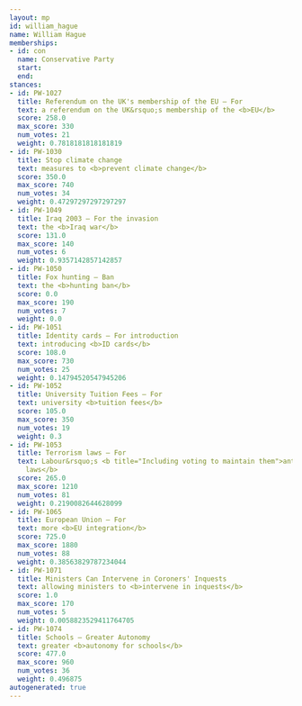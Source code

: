 ```yaml
---
layout: mp
id: william_hague
name: William Hague
memberships:
- id: con
  name: Conservative Party
  start: 
  end: 
stances:
- id: PW-1027
  title: Referendum on the UK's membership of the EU — For
  text: a referendum on the UK&rsquo;s membership of the <b>EU</b>
  score: 258.0
  max_score: 330
  num_votes: 21
  weight: 0.7818181818181819
- id: PW-1030
  title: Stop climate change
  text: measures to <b>prevent climate change</b>
  score: 350.0
  max_score: 740
  num_votes: 34
  weight: 0.47297297297297297
- id: PW-1049
  title: Iraq 2003 — For the invasion
  text: the <b>Iraq war</b>
  score: 131.0
  max_score: 140
  num_votes: 6
  weight: 0.9357142857142857
- id: PW-1050
  title: Fox hunting — Ban
  text: the <b>hunting ban</b>
  score: 0.0
  max_score: 190
  num_votes: 7
  weight: 0.0
- id: PW-1051
  title: Identity cards — For introduction
  text: introducing <b>ID cards</b>
  score: 108.0
  max_score: 730
  num_votes: 25
  weight: 0.14794520547945206
- id: PW-1052
  title: University Tuition Fees — For
  text: university <b>tuition fees</b>
  score: 105.0
  max_score: 350
  num_votes: 19
  weight: 0.3
- id: PW-1053
  title: Terrorism laws — For
  text: Labour&rsquo;s <b title="Including voting to maintain them">anti-terrorism
    laws</b>
  score: 265.0
  max_score: 1210
  num_votes: 81
  weight: 0.2190082644628099
- id: PW-1065
  title: European Union — For
  text: more <b>EU integration</b>
  score: 725.0
  max_score: 1880
  num_votes: 88
  weight: 0.38563829787234044
- id: PW-1071
  title: Ministers Can Intervene in Coroners' Inquests
  text: allowing ministers to <b>intervene in inquests</b>
  score: 1.0
  max_score: 170
  num_votes: 5
  weight: 0.0058823529411764705
- id: PW-1074
  title: Schools — Greater Autonomy
  text: greater <b>autonomy for schools</b>
  score: 477.0
  max_score: 960
  num_votes: 36
  weight: 0.496875
autogenerated: true
---
```

